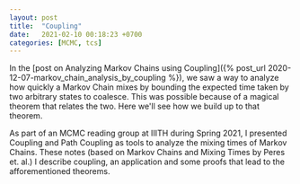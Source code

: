 ```yaml
---
layout: post
title:  "Coupling"
date:   2021-02-10 00:18:23 +0700
categories: [MCMC, tcs]
---
```


In the [post on Analyzing Markov Chains using Coupling]({% post_url 2020-12-07-markov_chain_analysis_by_coupling %}), we saw a way to analyze how quickly a Markov Chain mixes by bounding the expected time taken by two arbitrary states to coalesce. This was possible because of a magical theorem that relates the two. Here we'll see how we build up to that theorem. 

As part of an MCMC reading group at IIITH during Spring 2021, I presented Coupling and Path Coupling as tools to analyze the mixing times of Markov Chains. These notes (based on Markov Chains and Mixing Times by Peres et. al.) I describe coupling, an application and some proofs that lead to the afforementioned theorems.

<object data="/static/pdf/Coupling Notes.pdf" width="100%" height="1000" type='application/pdf'/>

